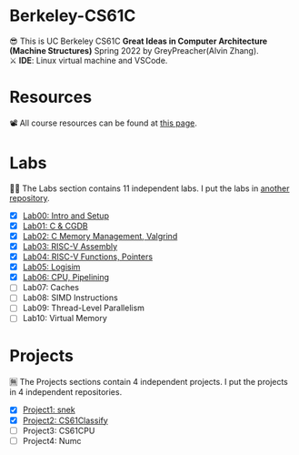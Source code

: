 # Berkeley-CS61C
😎 This is UC Berkeley CS61C **Great Ideas in Computer Architecture (Machine Structures)** Spring 2022 by GreyPreacher(Alvin Zhang).  
⚔ **IDE**: Linux virtual machine and VSCode.

# Resources
📽 All course resources can be found at [this page](https://inst.eecs.berkeley.edu/~cs61c/sp22/).  

# Labs
🐱‍👓 The Labs section contains 11 independent labs. I put the labs in [another repository](https://github.com/GreyPreacher/Berkeley-CS61C-Lab).
- [x] [Lab00: Intro and Setup](https://github.com/GreyPreacher/Berkeley-CS61C-Lab/tree/main/lab00)
- [x] [Lab01: C & CGDB](https://github.com/GreyPreacher/Berkeley-CS61C-Lab/tree/main/lab01)
- [x] [Lab02: C Memory Management, Valgrind](https://github.com/GreyPreacher/Berkeley-CS61C-Lab/tree/main/lab02)
- [x] [Lab03: RISC-V Assembly](https://github.com/GreyPreacher/Berkeley-CS61C-Lab/tree/main/lab03)
- [x] [Lab04: RISC-V Functions, Pointers](https://github.com/GreyPreacher/Berkeley-CS61C-Lab/tree/main/lab04)
- [x] [Lab05: Logisim](https://github.com/GreyPreacher/Berkeley-CS61C-Lab/tree/main/lab05)
- [x] [Lab06: CPU, Pipelining](https://github.com/GreyPreacher/Berkeley-CS61C-Lab/tree/main/lab06)
- [ ] Lab07: Caches
- [ ] Lab08: SIMD Instructions 
- [ ] Lab09: Thread-Level Parallelism
- [ ] Lab10: Virtual Memory

# Projects
🈚 The Projects sections contain 4 independent projects. I put the projects in 4 independent repositories.
- [x] [Project1: snek](https://github.com/GreyPreacher/Berkeley-CS61C-Proj1-snek)
- [x] [Project2: CS61Classify](https://github.com/GreyPreacher/Berkeley-CS61C-Proj2-CS61Classify)
- [ ] Project3: CS61CPU
- [ ] Project4: Numc
